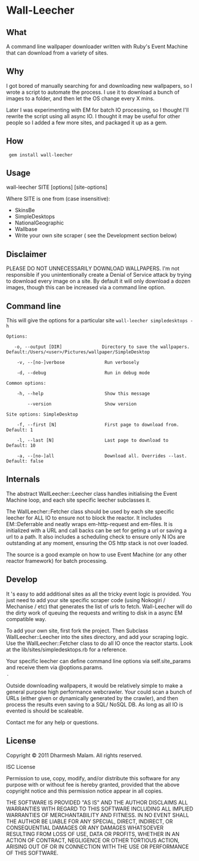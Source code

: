 Wall-Leecher
=== 

What
---
A command line wallpaper downloader written with Ruby's Event Machine that can download from a variety of sites.

Why
---
I got bored of manually searching for and downloading new wallpapers, so I wrote a script to automate the process. I use it to download a bunch of images to a folder, and then let the OS change every X mins.

Later I was experimenting with EM for batch IO processing, so  I thought I'll rewrite the script using all async IO. I thought it may be useful for other people so I added a few more sites, and packaged it up as a gem. 

How
---
` gem install wall-leecher`

Usage
---
wall-leecher SITE [options] [site-options]

Where SITE is one from (case insensitive):

* SkinsBe
* SimpleDesktops
* NationalGeographic
* Wallbase
* Write your own site scraper ( see the Development section below)

Disclaimer
---
PLEASE DO NOT UNNECESSARILY DOWNLOAD WALLPAPERS. I'm not responsible if you unintentionally create a Denial of Service attack by trying to download every image on a site. By default it will only download a dozen images, though this can be increased via a command line option.


Command line
---
This will give the options for a particular site
`wall-leecher simpledesktops -h` 

`Options:`

`   -o, --output [DIR]               Directory to save the wallpapers. Default:/Users/<user>/Pictures/wallpaper/SimpleDesktop`

`    -v, --[no-]verbose               Run verbosely`

`    -d, --debug                      Run in debug mode`

`Common options:`

`    -h, --help                       Show this message`

`        --version                    Show version`

`Site options: SimpleDesktop`

`    -f, --first [N]                  First page to download from.	Default: 1`

`    -l, --last [N]                   Last page to download to	Default: 10`

`    -a, --[no-]all                   Download all. Overrides --last.	Default: false`


Internals
---
The abstract WallLeecher::Leecher class handles initialising the Event Machine loop, and each site specific leecher subclasses it. 

The WallLeecher::Fetcher class should be used by each site specific leecher for ALL IO to ensure not to block the reactor. It includes EM::Deferrable and neatly wraps em-http-request and em-files.  It is initialized with a URL and call backs can be set for geting a url or saving a url to a path. It also includes a scheduling check to ensure only N IOs are outstanding at any moment, ensuring the OS http stack is not over loaded.

The source is a good example on how to use Event Machine (or any other reactor framework) for batch processing. 

Develop
---

It 's easy to add additional sites as all the tricky event logic is provided. You just need to add your site specific scraper code (using Nokogiri / Mechanise / etc) that generates the list of urls to fetch. Wall-Leecher will do the dirty work of queuing the requests and writing to disk in a async EM compatible way.

To add your own site, first fork the project. Then Subclass WallLeecher::Leecher into the sites directory, and add your scraping logic. Use the WallLeecher::Fetcher class to do all IO once the reactor starts. Look at the lib/sites/simpledesktops.rb for a reference.

Your specific leecher can define command line options via self.site_params and receive them via @options.params.<option name>.

Outside downloading wallpapers, it would be relatively simple to make a general purpose high performance webcrawler. Your could scan a bunch of URLs (either given or dynamically generated by the crawler), and then process the results even saving to a SQL/ NoSQL DB. As long as all IO is evented is should be scaleable.

Contact me for any help or questions.

License
---
Copyright © 2011 Dharmesh Malam. All rights reserved.

ISC License

Permission to use, copy, modify, and/or distribute this software for any
purpose with or without fee is hereby granted, provided that the above
copyright notice and this permission notice appear in all copies.

THE SOFTWARE IS PROVIDED "AS IS" AND THE AUTHOR DISCLAIMS ALL WARRANTIES
WITH REGARD TO THIS SOFTWARE INCLUDING ALL IMPLIED WARRANTIES OF
MERCHANTABILITY AND FITNESS. IN NO EVENT SHALL THE AUTHOR BE LIABLE FOR
ANY SPECIAL, DIRECT, INDIRECT, OR CONSEQUENTIAL DAMAGES OR ANY DAMAGES
WHATSOEVER RESULTING FROM LOSS OF USE, DATA OR PROFITS, WHETHER IN AN
ACTION OF CONTRACT, NEGLIGENCE OR OTHER TORTIOUS ACTION, ARISING OUT OF
OR IN CONNECTION WITH THE USE OR PERFORMANCE OF THIS SOFTWARE.